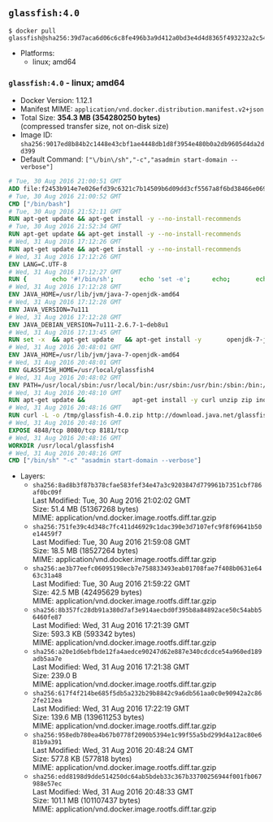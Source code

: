 ## `glassfish:4.0`

```console
$ docker pull glassfish@sha256:39d7aca6d06c6c8fe496b3a9d412a0bd3e4d4d8365f493232a2c54d470db6157
```

-	Platforms:
	-	linux; amd64

### `glassfish:4.0` - linux; amd64

-	Docker Version: 1.12.1
-	Manifest MIME: `application/vnd.docker.distribution.manifest.v2+json`
-	Total Size: **354.3 MB (354280250 bytes)**  
	(compressed transfer size, not on-disk size)
-	Image ID: `sha256:9017ed8b84b2c1448e43cbf1ae4448db1d8f3954e480b0a2db9605d4da2dd399`
-	Default Command: `["\/bin\/sh","-c","asadmin start-domain --verbose"]`

```dockerfile
# Tue, 30 Aug 2016 21:00:51 GMT
ADD file:f2453b914e7e026efd39c6321c7b14509b6d09dd3cf5567a8f6bd38466e06954 in / 
# Tue, 30 Aug 2016 21:00:52 GMT
CMD ["/bin/bash"]
# Tue, 30 Aug 2016 21:52:11 GMT
RUN apt-get update && apt-get install -y --no-install-recommends 		ca-certificates 		curl 		wget 	&& rm -rf /var/lib/apt/lists/*
# Tue, 30 Aug 2016 21:52:34 GMT
RUN apt-get update && apt-get install -y --no-install-recommends 		bzr 		git 		mercurial 		openssh-client 		subversion 				procps 	&& rm -rf /var/lib/apt/lists/*
# Wed, 31 Aug 2016 17:12:26 GMT
RUN apt-get update && apt-get install -y --no-install-recommends 		bzip2 		unzip 		xz-utils 	&& rm -rf /var/lib/apt/lists/*
# Wed, 31 Aug 2016 17:12:26 GMT
ENV LANG=C.UTF-8
# Wed, 31 Aug 2016 17:12:27 GMT
RUN { 		echo '#!/bin/sh'; 		echo 'set -e'; 		echo; 		echo 'dirname "$(dirname "$(readlink -f "$(which javac || which java)")")"'; 	} > /usr/local/bin/docker-java-home 	&& chmod +x /usr/local/bin/docker-java-home
# Wed, 31 Aug 2016 17:12:28 GMT
ENV JAVA_HOME=/usr/lib/jvm/java-7-openjdk-amd64
# Wed, 31 Aug 2016 17:12:28 GMT
ENV JAVA_VERSION=7u111
# Wed, 31 Aug 2016 17:12:28 GMT
ENV JAVA_DEBIAN_VERSION=7u111-2.6.7-1~deb8u1
# Wed, 31 Aug 2016 17:13:45 GMT
RUN set -x 	&& apt-get update 	&& apt-get install -y 		openjdk-7-jdk="$JAVA_DEBIAN_VERSION" 	&& rm -rf /var/lib/apt/lists/* 	&& [ "$JAVA_HOME" = "$(docker-java-home)" ]
# Wed, 31 Aug 2016 20:48:01 GMT
ENV JAVA_HOME=/usr/lib/jvm/java-7-openjdk-amd64
# Wed, 31 Aug 2016 20:48:01 GMT
ENV GLASSFISH_HOME=/usr/local/glassfish4
# Wed, 31 Aug 2016 20:48:02 GMT
ENV PATH=/usr/local/sbin:/usr/local/bin:/usr/sbin:/usr/bin:/sbin:/bin:/usr/lib/jvm/java-7-openjdk-amd64/bin:/usr/local/glassfish4/bin
# Wed, 31 Aug 2016 20:48:10 GMT
RUN apt-get update &&             apt-get install -y curl unzip zip inotify-tools &&             rm -rf /var/lib/apt/lists/*
# Wed, 31 Aug 2016 20:48:16 GMT
RUN curl -L -o /tmp/glassfish-4.0.zip http://download.java.net/glassfish/4.0/release/glassfish-4.0.zip &&             unzip /tmp/glassfish-4.0.zip -d /usr/local &&             rm -f /tmp/glassfish-4.0.zip
# Wed, 31 Aug 2016 20:48:16 GMT
EXPOSE 4848/tcp 8080/tcp 8181/tcp
# Wed, 31 Aug 2016 20:48:16 GMT
WORKDIR /usr/local/glassfish4
# Wed, 31 Aug 2016 20:48:16 GMT
CMD ["/bin/sh" "-c" "asadmin start-domain --verbose"]
```

-	Layers:
	-	`sha256:8ad8b3f87b378cfae583fef34e47a3c9203847d779961b7351cbf786af0bc09f`  
		Last Modified: Tue, 30 Aug 2016 21:02:02 GMT  
		Size: 51.4 MB (51367268 bytes)  
		MIME: application/vnd.docker.image.rootfs.diff.tar.gzip
	-	`sha256:751fe39c4d348c7fc411d46929c1dac390e3d7107efc9f8f69641b50e14459f7`  
		Last Modified: Tue, 30 Aug 2016 21:59:08 GMT  
		Size: 18.5 MB (18527264 bytes)  
		MIME: application/vnd.docker.image.rootfs.diff.tar.gzip
	-	`sha256:ae3b77eefc06095198ecb7e758833493eab01708fae7f408b0631e6463c31a48`  
		Last Modified: Tue, 30 Aug 2016 21:59:22 GMT  
		Size: 42.5 MB (42495629 bytes)  
		MIME: application/vnd.docker.image.rootfs.diff.tar.gzip
	-	`sha256:8b357fc28db91a380d7af3e914aecbd0f395b8a84892ace50c54abb56460fe87`  
		Last Modified: Wed, 31 Aug 2016 17:21:39 GMT  
		Size: 593.3 KB (593342 bytes)  
		MIME: application/vnd.docker.image.rootfs.diff.tar.gzip
	-	`sha256:a20e1d6ebfbde12fa4aedce90247d62e887e340cdcdce54a960ed189adb5aa7e`  
		Last Modified: Wed, 31 Aug 2016 17:21:38 GMT  
		Size: 239.0 B  
		MIME: application/vnd.docker.image.rootfs.diff.tar.gzip
	-	`sha256:617f4f214be685f5db5a232b29b8842c9a6db561aa0c0e90942a2c862fe212ea`  
		Last Modified: Wed, 31 Aug 2016 17:22:19 GMT  
		Size: 139.6 MB (139611253 bytes)  
		MIME: application/vnd.docker.image.rootfs.diff.tar.gzip
	-	`sha256:958edb780ea4b67b0778f2090b5394e1c99f55a5bd299d4a12ac80e681b9a391`  
		Last Modified: Wed, 31 Aug 2016 20:48:24 GMT  
		Size: 577.8 KB (577818 bytes)  
		MIME: application/vnd.docker.image.rootfs.diff.tar.gzip
	-	`sha256:edd8198d9dde514250dc64ab5bdeb33c367b33700256944f001fb067988e57ec`  
		Last Modified: Wed, 31 Aug 2016 20:48:33 GMT  
		Size: 101.1 MB (101107437 bytes)  
		MIME: application/vnd.docker.image.rootfs.diff.tar.gzip

